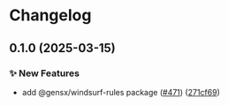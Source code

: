 # Changelog

## 0.1.0 (2025-03-15)


### ✨ New Features

* add @gensx/windsurf-rules package ([#471](https://github.com/gensx-inc/gensx/issues/471)) ([271cf69](https://github.com/gensx-inc/gensx/commit/271cf69d2ed086ebb156aad44366776567af2d15))
